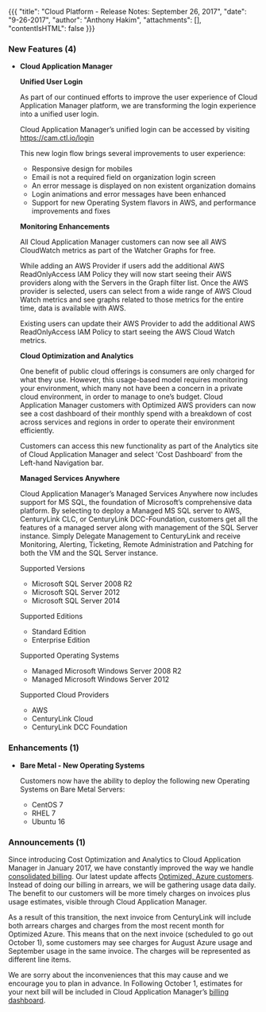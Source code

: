 {{{
"title": "Cloud Platform - Release Notes: September 26, 2017",
"date": "9-26-2017",
"author": "Anthony Hakim",
"attachments": [],
"contentIsHTML": false
}}}

### New Features (4)
* __Cloud Application Manager__

  __Unified User Login__

  As part of our continued efforts to improve the user experience of Cloud Application Manager platform, we are transforming the login experience into a unified user login.

  Cloud Application Manager’s unified login can be accessed by visiting https://cam.ctl.io/login

  This new login flow brings several improvements to user experience:

  - Responsive design for mobiles
  - Email is not a required field on organization login screen
  - An error message is displayed on non existent organization domains
  - Login animations and error messages have been enhanced
  - Support for new Operating System flavors in AWS, and performance improvements and fixes

  __Monitoring Enhancements__

  All Cloud Application Manager customers can now see all AWS CloudWatch metrics as part of the Watcher Graphs for free.

  While adding an AWS Provider if users add the additional AWS ReadOnlyAccess IAM Policy they will now start seeing their AWS providers along with the Servers in the Graph filter list. Once the AWS provider is selected, users can select from a wide range of AWS Cloud Watch metrics and see graphs related to those metrics for the entire time, data is available with AWS.

  Existing users can update their AWS Provider to add the additional AWS ReadOnlyAccess IAM Policy to start seeing the AWS Cloud Watch metrics.

  __Cloud Optimization and Analytics__

  One benefit of public cloud offerings is consumers are only charged for what they use. However, this usage-based model requires monitoring your environment, which many not have been a concern in a private cloud environment, in order to manage to one’s budget. Cloud Application Manager customers with Optimized AWS providers can now see a cost dashboard of their monthly spend with a breakdown of cost across services and regions in order to operate their environment efficiently.

  Customers can access this new functionality as part of the Analytics site of Cloud Application Manager and select 'Cost Dashboard' from the Left-hand Navigation bar.

  __Managed Services Anywhere__

  Cloud Application Manager’s Managed Services Anywhere now includes support for MS SQL, the foundation of Microsoft’s comprehensive data platform.  By selecting to deploy a Managed MS SQL server to AWS, CenturyLink CLC, or CenturyLink DCC-Foundation, customers get all the features of a managed server along with management of the SQL Server instance.  Simply Delegate Management to CenturyLink and receive Monitoring, Alerting, Ticketing, Remote Administration and Patching for both the VM and the SQL Server instance.

  Supported Versions
  - Microsoft SQL Server 2008 R2
  - Microsoft SQL Server 2012
  - Microsoft SQL Server 2014

  Supported Editions
  - Standard Edition
  - Enterprise Edition

  Supported Operating Systems
  - Managed Microsoft Windows Server 2008 R2
  - Managed Microsoft Windows Server 2012

  Supported Cloud Providers
  - AWS
  - CenturyLink Cloud
  - CenturyLink DCC Foundation


### Enhancements (1)

* __Bare Metal - New Operating Systems__

  Customers now have the ability to deploy the following new Operating Systems on Bare Metal Servers:

  - CentOS 7
  - RHEL 7
  - Ubuntu 16

### Announcements (1)

Since introducing Cost Optimization and Analytics to Cloud Application Manager in January 2017, we have constantly improved the way we handle [consolidated billing]( https://www.ctl.io/knowledge-base/cloud-application-manager/cloud-optimization/partner-cloud-integration-consolidated-billing/). Our latest update affects [Optimized, Azure customers](https://www.ctl.io/knowledge-base/cloud-application-manager/cloud-optimization/partner-cloud-integration/). Instead of doing our billing in arrears, we will be gathering usage data daily. The benefit to our customers will be more timely charges on invoices plus usage estimates, visible through Cloud Application Manager.

As a result of this transition, the next invoice from CenturyLink will include both arrears charges and charges from the most recent month for Optimized Azure. This means that on the next invoice (scheduled to go out October 1), some customers may see charges for August Azure usage and September usage in the same invoice. The charges will be represented as different line items.

We are sorry about the inconveniences that this may cause and we encourage you to plan in advance. In Following October 1, estimates for your next bill will be included in Cloud Application Manager’s [billing dashboard](https://cam.ctl.io/#/billing).
